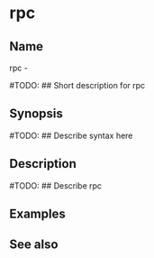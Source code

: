 

# rpc


## Name
rpc - 

#TODO: ## Short description for rpc

## Synopsis
#TODO: ## Describe syntax here

## Description
#TODO: ## Describe rpc

## Examples

## See also

